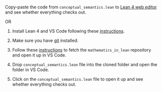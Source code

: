 Copy-paste the code from `conceptual_semantics.lean` to [Lean 4 web editor](https://live.lean-lang.org/) and see whether everything checks out.

OR

1. Install Lean 4 and VS Code following
   these [instructions](https://leanprover-community.github.io/get_started.html).

2. Make sure you have [git](https://git-scm.com/) installed.

3. Follow these [instructions](https://leanprover-community.github.io/install/project.html#working-on-an-existing-project)
   to fetch the `mathematics_in_lean` repository and open it up in VS Code.

4. Drop `conceptual_semantics.lean` file into the cloned folder and open the folder in VS Code.

5. Click on the `conceptual_semantics.lean` file to open it up and see whether everything checks out.
